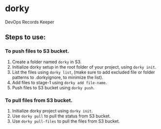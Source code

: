 # dorky
DevOps Records Keeper

## Steps to use:

### To push files to S3 bucket.
1. Create a folder named `dorky` in S3.
2. Initialize dorky setup in the root folder of your project, using `dorky init`.
3. List the files using `dorky list`, (make sure to add excluded file or folder patterns to .dorkyignore, to minimize the list).
3. Add files to stage-1 using `dorky add file-name`.
4. Push files to S3 bucket using `dorky push`.

### To pull files from S3 bucket.
1. Initialize dorky project using `dorky init`.
2. Use `dorky pull` to pull the status from S3 bucket.
3. Use `dorky pull-files` to pull the files from S3 bucket.